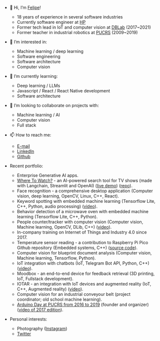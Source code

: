 - 👋 Hi, I’m [Felipe](@fkuhne)!
  - 18 years of experience in several software industries
  - Currently software engineer at [HP](https://www.hp.com/us-en/hp-information.html)
  - Former tech lead in IoT and computer vision at [DBLab](https://db.tec.br/dblab) (2017~2021)
  - Former teacher in industrial robotics at [PUCRS](https://www.pucrs.br/politecnica) (2009~2019)
- 👀 I’m interested in: 
  - Machine learning / deep learning
  - Software engineering
  - Software architecture
  - Computer vision
- 🌱 I’m currently learning:
  - Deep learning / LLMs
  - Javascript / React / React Native development
  - Software architecture
- 💞️ I’m looking to collaborate on projects with:
  - Machine learning / AI
  - Computer vision 
  - Full stack
- 📫 How to reach me:
  - [E-mail](fkuhne@gmail.com)
  - [LinkedIn](https://www.linkedin.com/in/fkuhne/)
  - [Github](https://github.com/fkuhne)
- Recent portfolio:
  - Enterprise Generative AI apps.
  - [Where To Watch?](https://github.com/fkuhne/wheretowatch) - an AI-powered search tool for TV shows (made with Langchain, Streamlit and OpenAI) ([live demo](https://wheretowatch.streamlit.app/)) ([repo](https://github.com/fkuhne/wheretowatch)).
  - Face recognition - a comprehensive desktop application (Computer vision, deep learning, OpenCV, Linux, C++, React).
  - Keyword spotting with embedded machine learning (Tensorflow Lite, C++, Python, audio processing) ([video](https://youtu.be/-SSv93OWUFo)).
  - Behavior detection of a microwave oven with embedded machine learning (Tensorflow Lite, C++, Python).
  - People counter/tracker with computer vision (Computer vision, Machine learning, OpenCV, DLib, C++) ([video](https://youtu.be/AB5o7XPplFg)).
  - In-company training on Internet of Things and Industry 4.0 since 2017.
  - Temperature sensor reading - a contribution to Raspberry Pi Pico Github repository (Embedded systems, C++) ([source code](https://github.com/raspberrypi/pico-examples/pull/80)).
  - Computer vision for blueprint document analysis (Computer vision, Machine learning, Tensorflow, Python).
  - IoT integration with chatbots (IoT, Telegram Bot API, Python, C++) ([video](https://www.youtube.com/watch?v=XvlUL0Efp_Y)).
  - Moodbox - an end-to-end device for feedback retrieval (3D printing, IoT, Fullstack development).
  - IOTAR - an integration with IoT devices and augmented reality (IoT, C++, Augmented reality) ([video](https://www.youtube.com/watch?v=up80ocWez6Y)).
  - Computer vision for an industrial conveyour belt (project coordinator; old school machine learning).
  - [Arduino Day at PUCRS from 2016 to 2019](https://web.facebook.com/arduinodaypucrs) (founder and organizer) ([video of 2017 edition](https://www.youtube.com/watch?v=TMw2YZGt9XM)).

- Personal interests:
  - Photography ([Instagram](https://www.instagram.com/fkuhne))
  - [Twitter](https://twitter.com/fkuhne)  

<!---
fkuhne/fkuhne is a ✨ special ✨ repository because its `README.md` (this file) appears on your GitHub profile.
You can click the Preview link to take a look at your changes.
--->
